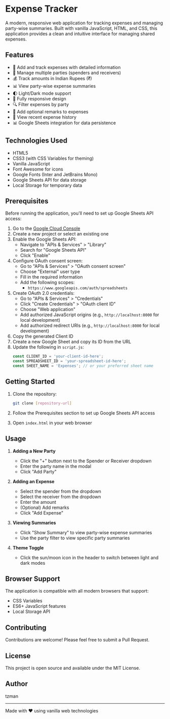 # Expense Tracker

A modern, responsive web application for tracking expenses and managing party-wise summaries. Built with vanilla JavaScript, HTML, and CSS, this application provides a clean and intuitive interface for managing shared expenses.

## Features

- 📝 Add and track expenses with detailed information
- 👥 Manage multiple parties (spenders and receivers)
- 💰 Track amounts in Indian Rupees (₹)
- 📊 View party-wise expense summaries
- 🌓 Light/Dark mode support
- 📱 Fully responsive design
- 🔍 Filter expenses by party
- 📝 Add optional remarks to expenses
- 📜 View recent expense history
- 📊 Google Sheets integration for data persistence

## Technologies Used

- HTML5
- CSS3 (with CSS Variables for theming)
- Vanilla JavaScript
- Font Awesome for icons
- Google Fonts (Inter and JetBrains Mono)
- Google Sheets API for data storage
- Local Storage for temporary data

## Prerequisites

Before running the application, you'll need to set up Google Sheets API access:

1. Go to the [Google Cloud Console](https://console.cloud.google.com/)
2. Create a new project or select an existing one
3. Enable the Google Sheets API:
   - Navigate to "APIs & Services" > "Library"
   - Search for "Google Sheets API"
   - Click "Enable"
4. Configure OAuth consent screen:
   - Go to "APIs & Services" > "OAuth consent screen"
   - Choose "External" user type
   - Fill in the required information
   - Add the following scopes:
     - `https://www.googleapis.com/auth/spreadsheets`
5. Create OAuth 2.0 credentials:
   - Go to "APIs & Services" > "Credentials"
   - Click "Create Credentials" > "OAuth client ID"
   - Choose "Web application"
   - Add authorized JavaScript origins (e.g., `http://localhost:8000` for local development)
   - Add authorized redirect URIs (e.g., `http://localhost:8000` for local development)
6. Copy the generated Client ID
7. Create a new Google Sheet and copy its ID from the URL
8. Update the following in `script.js`:
   ```javascript
   const CLIENT_ID = 'your-client-id-here';
   const SPREADSHEET_ID = 'your-spreadsheet-id-here';
   const SHEET_NAME = 'Expenses'; // or your preferred sheet name
   ```

## Getting Started

1. Clone the repository:
   ```bash
   git clone [repository-url]
   ```

2. Follow the Prerequisites section to set up Google Sheets API access

3. Open `index.html` in your web browser

## Usage

1. **Adding a New Party**
   - Click the "+" button next to the Spender or Receiver dropdown
   - Enter the party name in the modal
   - Click "Add Party"

2. **Adding an Expense**
   - Select the spender from the dropdown
   - Select the receiver from the dropdown
   - Enter the amount
   - (Optional) Add remarks
   - Click "Add Expense"

3. **Viewing Summaries**
   - Click "Show Summary" to view party-wise expense summaries
   - Use the party filter to view specific party summaries

4. **Theme Toggle**
   - Click the sun/moon icon in the header to switch between light and dark modes

## Browser Support

The application is compatible with all modern browsers that support:
- CSS Variables
- ES6+ JavaScript features
- Local Storage API

## Contributing

Contributions are welcome! Please feel free to submit a Pull Request.

## License

This project is open source and available under the MIT License.

## Author

tzman

---

Made with ❤️ using vanilla web technologies

